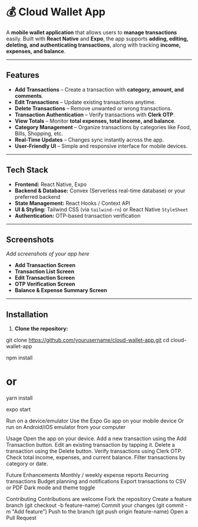 # 💰 Cloud Wallet App

A **mobile wallet application** that allows users to **manage transactions** easily. Built with **React Native** and **Expo**, the app supports **adding, editing, deleting, and authenticating transactions**, along with tracking **income, expenses, and balance**.

---

## **Features**

- **Add Transactions** – Create a transaction with **category, amount, and comments**.  
- **Edit Transactions** – Update existing transactions anytime.  
- **Delete Transactions** – Remove unwanted or wrong transactions.  
- **Transaction Authentication** – Verify transactions with **Clerk OTP**.  
- **View Totals** – Monitor **total expenses, total income, and balance**.  
- **Category Management** – Organize transactions by categories like Food, Bills, Shopping, etc.  
- **Real-Time Updates** – Changes sync instantly across the app.  
- **User-Friendly UI** – Simple and responsive interface for mobile devices.

---

## **Tech Stack**

- **Frontend:** React Native, Expo  
- **Backend & Database:** Convex (Serverless real-time database) or your preferred backend  
- **State Management:** React Hooks / Context API  
- **UI & Styling:** Tailwind CSS (via `tailwind-rn`) or React Native `StyleSheet`  
- **Authentication:** OTP-based transaction verification  

---

## **Screenshots**

_Add screenshots of your app here_  

- **Add Transaction Screen**  
- **Transaction List Screen**  
- **Edit Transaction Screen**  
- **OTP Verification Screen**  
- **Balance & Expense Summary Screen**

---

## **Installation**

1. **Clone the repository:**


git clone https://github.com/yourusername/cloud-wallet-app.git
cd cloud-wallet-app


npm install
# or
yarn install

expo start

Run on a device/emulator
Use the Expo Go app on your mobile device
Or run on Android/iOS emulator from your computer

Usage
Open the app on your device.
Add a new transaction using the Add Transaction button.
Edit an existing transaction by tapping it.
Delete a transaction using the Delete button.
Verify transactions using Clerk OTP.
Check total income, expenses, and current balance.
Filter transactions by category or date.

Future Enhancements
Monthly / weekly expense reports
Recurring transactions
Budget planning and notifications
Export transactions to CSV or PDF
Dark mode and theme toggle

Contributing
Contributions are welcome
Fork the repository
Create a feature branch (git checkout -b feature-name)
Commit your changes (git commit -m "Add feature")
Push to the branch (git push origin feature-name)
Open a Pull Request
